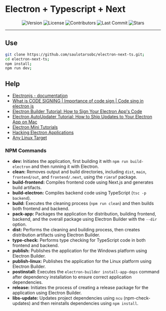 # Electron + Typescript + Next

<div align="center">
   <!-- <img alt="Build Status" src="https://img.shields.io/travis/saulotarsobc/scripts.svg"> -->
   <!-- <img alt="Test Coverage" src="https://img.shields.io/codecov/c/github/saulotarsobc/scripts.svg"> -->
   <img alt="Version" src="https://img.shields.io/github/v/release/saulotarsobc/electronjs-with-nextjs.svg">
   <!-- <img alt="Downloads" src="https://img.shields.io/npm/dt/package-name.svg"> -->
   <img alt="License" src="https://img.shields.io/badge/License-MIT-yellow.svg">
   <img alt="Contributors" src="https://img.shields.io/github/contributors/saulotarsobc/electronjs-with-nextjs.svg">
   <img alt="Last Commit" src="https://img.shields.io/github/last-commit/saulotarsobc/electronjs-with-nextjs.svg">
   <img alt="Stars" src="https://img.shields.io/github/stars/saulotarsobc/electronjs-with-nextjs.svg">
</div>

---

## Use

```sh
git clone https://github.com/saulotarsobc/electron-next-ts.git;
cd electron-next-ts;
npm install;
npm run dev;
```

## Help

- [Electronjs - documentation](https://www.electronjs.org/pt/docs/latest/)
- [What is CODE SIGNING | Importance of code sign | Code sing in electron js](https://youtu.be/a27EtDuUGYg)
- [Electron Builder Tutorial: How to Sign Your Electron App's Code](https://youtu.be/WnipZaYslRc)
- [Electron AutoUpdater Tutorial: How to Ship Updates to Your Electron App on Mac](https://youtu.be/CtuV6hho2U0)
- [Electron Mini Tutorials](https://youtube.com/playlist?list=PL_2VhOvlMk4XLzvGgqbmjF9PkVgUGMDcJ&si=7r5qeWiby_1d6vCr)
- [Hacking Electron Applications](https://youtu.be/jkJWA_CWrQs)
- [Any Linux Target](https://www.electron.build/configuration/linux)

### NPM Commands

- **dev:** Initiates the application, first building it with `npm run build-electron` and then running it with Electron.
- **clean:** Removes output and build directories, including `dist`, `main`, `frontend/out`, and `frontend/.next`, using the `rimraf` package.
- **build-frontend:** Compiles frontend code using Next.js and generates build artifacts.
- **build-electron:** Compiles backend code using TypeScript (`tsc -p backend`).
- **build:** Executes the cleaning process (`npm run clean`) and then builds both frontend and backend.
- **pack-app:** Packages the application for distribution, building frontend, backend, and the overall package using Electron Builder with the `--dir` option.
- **dist:** Performs the cleaning and building process, then creates distribution artifacts using Electron Builder.
- **type-check:** Performs type checking for TypeScript code in both frontend and backend.
- **publish:** Publishes the application for the Windows platform using Electron Builder.
- **publish-linux:** Publishes the application for the Linux platform using Electron Builder.
- **postinstall:** Executes the `electron-builder install-app-deps` command after dependency installation to ensure correct application dependencies.
- **release:** Initiates the process of creating a release package for the application using Electron Builder.
- **libs-update:** Updates project dependencies using `ncu` (npm-check-updates) and then reinstalls dependencies using `npm install`.